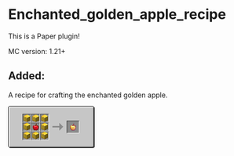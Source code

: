 # Enchanted_golden_apple_recipe
This is a Paper plugin!

MC version: 1.21+
## Added:
A recipe for crafting the enchanted golden apple.

![Enchanted_golden_apple.png](Enchanted_golden_apple.png)